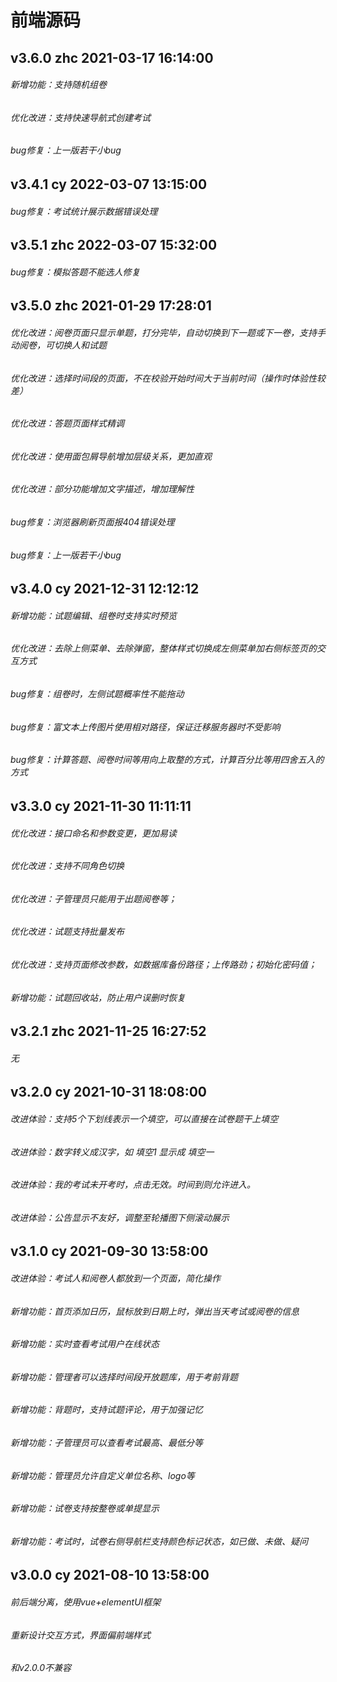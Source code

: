 # 前端源码
## v3.6.0 zhc 2021-03-17 16:14:00
###### 新增功能：支持随机组卷
###### 优化改进：支持快速导航式创建考试
###### bug修复：上一版若干小bug

## v3.4.1 cy 2022-03-07 13:15:00
###### bug修复：考试统计展示数据错误处理

## v3.5.1 zhc 2022-03-07 15:32:00
###### bug修复：模拟答题不能选人修复

## v3.5.0 zhc 2021-01-29 17:28:01
###### 优化改进：阅卷页面只显示单题，打分完毕，自动切换到下一题或下一卷，支持手动阅卷，可切换人和试题
###### 优化改进：选择时间段的页面，不在校验开始时间大于当前时间（操作时体验性较差）
###### 优化改进：答题页面样式精调
###### 优化改进：使用面包屑导航增加层级关系，更加直观
###### 优化改进：部分功能增加文字描述，增加理解性
###### bug修复：浏览器刷新页面报404错误处理
###### bug修复：上一版若干小bug

## v3.4.0 cy 2021-12-31 12:12:12
###### 新增功能：试题编辑、组卷时支持实时预览
###### 优化改进：去除上侧菜单、去除弹窗，整体样式切换成左侧菜单加右侧标签页的交互方式
###### bug修复：组卷时，左侧试题概率性不能拖动
###### bug修复：富文本上传图片使用相对路径，保证迁移服务器时不受影响
###### bug修复：计算答题、阅卷时间等用向上取整的方式，计算百分比等用四舍五入的方式

## v3.3.0 cy 2021-11-30 11:11:11
###### 优化改进：接口命名和参数变更，更加易读
###### 优化改进：支持不同角色切换
###### 优化改进：子管理员只能用于出题阅卷等；
###### 优化改进：试题支持批量发布
###### 优化改进：支持页面修改参数，如数据库备份路径；上传路劲；初始化密码值；
###### 新增功能：试题回收站，防止用户误删时恢复

## v3.2.1 zhc 2021-11-25 16:27:52
###### 无

## v3.2.0 cy 2021-10-31 18:08:00
###### 改进体验：支持5个下划线表示一个填空，可以直接在试卷题干上填空
###### 改进体验：数字转义成汉字，如 填空1 显示成 填空一
###### 改进体验：我的考试未开考时，点击无效。时间到则允许进入。
###### 改进体验：公告显示不友好，调整至轮播图下侧滚动展示

## v3.1.0 cy 2021-09-30 13:58:00
###### 改进体验：考试人和阅卷人都放到一个页面，简化操作
###### 新增功能：首页添加日历，鼠标放到日期上时，弹出当天考试或阅卷的信息
###### 新增功能：实时查看考试用户在线状态
###### 新增功能：管理者可以选择时间段开放题库，用于考前背题
###### 新增功能：背题时，支持试题评论，用于加强记忆
###### 新增功能：子管理员可以查看考试最高、最低分等
###### 新增功能：管理员允许自定义单位名称、logo等
###### 新增功能：试卷支持按整卷或单提显示
###### 新增功能：考试时，试卷右侧导航栏支持颜色标记状态，如已做、未做、疑问

## v3.0.0 cy 2021-08-10 13:58:00
###### 前后端分离，使用vue+elementUI框架
###### 重新设计交互方式，界面偏前端样式
###### 和v2.0.0不兼容